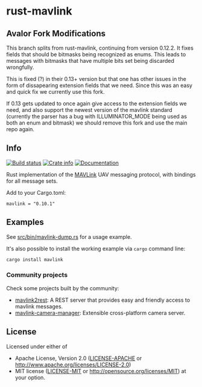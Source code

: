 # rust-mavlink

## Avalor Fork Modifications
This branch splits from rust-mavlink, continuing from version 0.12.2. It fixes fields that should be bitmasks being recognized as enums. This leads to messages with bitmasks that have multiple bits set being discarded wrongfully.

This is fixed (?) in their 0.13+ version but that one has other issues in the form of dissapearing extension fields that we need. Since this was an easy and quick fix we currently use this fork.

If 0.13 gets updated to once again give access to the extension fields we need, and also support the newest version of the mavlink standard (currently the parser has a bug with ILLUMINATOR_MODE being used as both an enum and bitmask) we should remove this fork and use the main repo again.

## Info

[![Build status](https://github.com/mavlink/rust-mavlink/actions/workflows/test.yml/badge.svg)](https://github.com/mavlink/rust-mavlink/actions/workflows/test.yml)
[![Crate info](https://img.shields.io/crates/v/mavlink.svg)](https://crates.io/crates/mavlink)
[![Documentation](https://docs.rs/mavlink/badge.svg)](https://docs.rs/mavlink)

Rust implementation of the [MAVLink](https://mavlink.io/en) UAV messaging protocol,
with bindings for all message sets.

Add to your Cargo.toml:

```
mavlink = "0.10.1"
```

## Examples
See [src/bin/mavlink-dump.rs](src/bin/mavlink-dump.rs) for a usage example.

It's also possible to install the working example via `cargo` command line:
```sh
cargo install mavlink
```

### Community projects
Check some projects built by the community:
- [mavlink2rest](https://github.com/patrickelectric/mavlink2rest): A REST server that provides easy and friendly access to mavlink messages.
- [mavlink-camera-manager](https://github.com/mavlink/mavlink-camera-manager): Extensible cross-platform camera server.

## License

Licensed under either of
 * Apache License, Version 2.0 ([LICENSE-APACHE](LICENSE-APACHE) or http://www.apache.org/licenses/LICENSE-2.0)
 * MIT license ([LICENSE-MIT](LICENSE-MIT) or http://opensource.org/licenses/MIT)
at your option.

